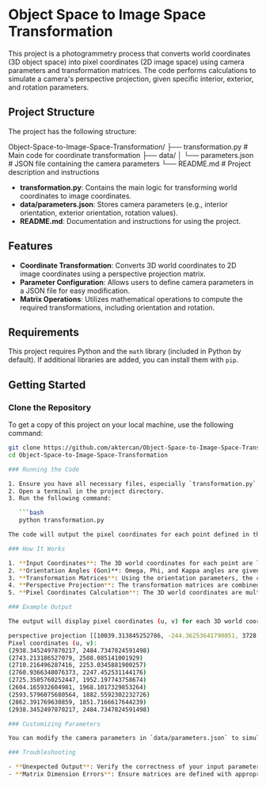 # Object Space to Image Space Transformation

This project is a photogrammetry process that converts world coordinates (3D object space) into pixel coordinates (2D image space) using camera parameters and transformation matrices. The code performs calculations to simulate a camera's perspective projection, given specific interior, exterior, and rotation parameters.

## Project Structure

The project has the following structure:

Object-Space-to-Image-Space-Transformation/
├── transformation.py         # Main code for coordinate transformation
├── data/
│   └── parameters.json       # JSON file containing the camera parameters
└── README.md                 # Project description and instructions

- **transformation.py**: Contains the main logic for transforming world coordinates to image coordinates.
- **data/parameters.json**: Stores camera parameters (e.g., interior orientation, exterior orientation, rotation values).
- **README.md**: Documentation and instructions for using the project.

## Features

- **Coordinate Transformation**: Converts 3D world coordinates to 2D image coordinates using a perspective projection matrix.
- **Parameter Configuration**: Allows users to define camera parameters in a JSON file for easy modification.
- **Matrix Operations**: Utilizes mathematical operations to compute the required transformations, including orientation and rotation.

## Requirements

This project requires Python and the `math` library (included in Python by default). If additional libraries are added, you can install them with `pip`.

## Getting Started

### Clone the Repository

To get a copy of this project on your local machine, use the following command:

```bash
git clone https://github.com/aktercan/Object-Space-to-Image-Space-Transformation.git
cd Object-Space-to-Image-Space-Transformation

### Running the Code

1. Ensure you have all necessary files, especially `transformation.py` and `parameters.json` in the correct structure.
2. Open a terminal in the project directory.
3. Run the following command:

   ```bash
   python transformation.py

The code will output the pixel coordinates for each point defined in the `coordinates` list within `transformation.py`.

### How It Works

1. **Input Coordinates**: The 3D world coordinates for each point are listed in `coordinates` within `transformation.py`.
2. **Orientation Angles (Gon)**: Omega, Phi, and Kappa angles are given in gons and converted to radians for calculation.
3. **Transformation Matrices**: Using the orientation parameters, the code constructs the exterior orientation, interior orientation, and rotation matrices.
4. **Perspective Projection**: The transformation matrices are combined into a perspective projection matrix.
5. **Pixel Coordinates Calculation**: The 3D world coordinates are multiplied by the projection matrix to obtain 2D pixel coordinates, which are then normalized.

### Example Output

The output will display pixel coordinates (u, v) for each 3D world coordinate provided in the input. Here’s an example output:

perspective projection [[10039.313845252786, -244.36253641790051, 3728.0107922739617, -3669853349.3550463], [-50.47965979268584, -10217.632115389333, 6585.832503071403, 55400073181.98617], [0.010582841934294953, -0.03234773381099907, 0.9994206459613922, 168911.14564244283]]
Pixel coordinates (u, v):
(2938.3452497870217, 2484.7347824591498)
(2743.213186527079, 2508.085141001929)
(2710.216496287416, 2253.0345881900257)
(2760.9366348076373, 2247.452531144176)
(2725.3505760252447, 1952.197743758674)
(2604.165932604981, 1968.1017329853264)
(2593.5796075680564, 1882.5592302232726)
(2862.391769630859, 1851.7166617644239)
(2938.3452497870217, 2484.7347824591498)

### Customizing Parameters

You can modify the camera parameters in `data/parameters.json` to simulate different camera settings or orientations. Ensure that `transformation.py` reads these parameters correctly.

### Troubleshooting

- **Unexpected Output**: Verify the correctness of your input parameters (interior and exterior orientation values).
- **Matrix Dimension Errors**: Ensure matrices are defined with appropriate dimensions for multiplication.


